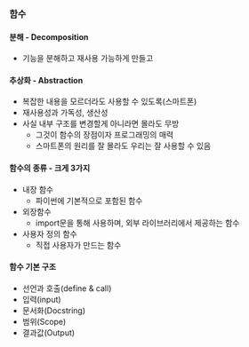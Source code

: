 ### 함수

#### 분해 - Decomposition

- 기능을 분해하고 재사용 가능하게 만들고

#### 추상화 - Abstraction

- 복잡한 내용을 모르더라도 사용할 수 있도록(스마트폰)
- 재사용성과 가독성, 생산성
- 사실 내부 구조를 변경할게 아니라면 몰라도 무방
    - 그것이 함수의 장점이자 프로그래밍의 매력
    - 스마트폰의 원리를 잘 몰라도 우리는 잘 사용할 수 있음

#### 함수의 종류 - 크게 3가지

- 내장 함수
    - 파이썬에 기본적으로 포함된 함수
- 외장함수
    - import문을 통해 사용하며, 외부 라이브러리에서 제공하는 함수
- 사용자 정의 함수
    - 직접 사용자가 만드는 함수
    

#### 함수 기본 구조

- 선언과 호출(define & call)
- 입력(input)
- 문서화(Docstring)
- 범위(Scope)
- 결과값(Output)